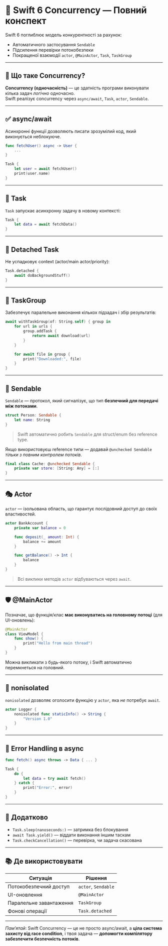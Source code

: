 # 🧵 Swift 6 Concurrency — Повний конспект

Swift 6 поглиблює модель конкурентності за рахунок:
- Автоматичного застосування `Sendable`
- Підсилення перевірки потокобезпеки
- Покращеної взаємодії `actor`, `@MainActor`, `Task`, `TaskGroup`

---

## 📌 Що таке Concurrency?

**Concurrency (одночасність)** — це здатність програми виконувати кілька задач _логічно_ одночасно.  
Swift реалізує concurrency через `async/await`, `Task`, `actor`, `Sendable`.

---

## ✅ async/await

Асинхронні функції дозволяють писати зрозумілий код, який виконується неблокуюче.

```swift
func fetchUser() async -> User {
    ...
}

Task {
    let user = await fetchUser()
    print(user.name)
}
```

---

## 🎯 Task

`Task` запускає асинхронну задачу в новому контексті:

```swift
Task {
    let data = await fetchData()
}
```

---

## 🔹 Detached Task

Не успадковує context (actor/main actor/priority):

```swift
Task.detached {
    await doBackgroundStuff()
}
```

---

## 🔄 TaskGroup

Забезпечує паралельне виконання кількох підзадач і збір результатів:

```swift
await withTaskGroup(of: String.self) { group in
    for url in urls {
        group.addTask {
            return await download(url)
        }
    }

    for await file in group {
        print("Downloaded:", file)
    }
}
```

---

## 🧠 Sendable

`Sendable` — протокол, який сигналізує, що тип **безпечний для передачі між потоками**.

```swift
struct Person: Sendable {
    let name: String
}
```

> Swift автоматично робить `Sendable` для struct/enum без reference type.

Якщо використовуєш reference типи — додавай `@unchecked Sendable` _тільки з повним контролем потоків_.

```swift
final class Cache: @unchecked Sendable {
    private var store: [String: Any] = [:]
}
```

---

## 🎭 Actor

`actor` — ізольована область, що гарантує послідовний доступ до своїх властивостей.

```swift
actor BankAccount {
    private var balance = 0

    func deposit(_ amount: Int) {
        balance += amount
    }

    func getBalance() -> Int {
        balance
    }
}
```

> Всі виклики методів `actor` відбуваються через `await`.

---

## 🛡️ @MainActor

Позначає, що функція/клас **має виконуватись на головному потоці** (для UI-оновлень):

```swift
@MainActor
class ViewModel {
    func show() {
        print("Hello from main thread")
    }
}
```

Можна викликати з будь-якого потоку, і Swift автоматично перемкнеться на головний.

---

## 🧩 nonisolated

`nonisolated` дозволяє оголосити функцію у `actor`, яка _не_ потребує `await`.

```swift
actor Logger {
    nonisolated func staticInfo() -> String {
        "Version 1.0"
    }
}
```

---

## 🛑 Error Handling в async

```swift
func fetch() async throws -> Data { ... }

Task {
    do {
        let data = try await fetch()
    } catch {
        print("Error:", error)
    }
}
```

---

## 🧪 Додатково

- `Task.sleep(nanoseconds:)` — затримка без блокування
- `await Task.yield()` — віддати виконання іншим таскам
- `Task.checkCancellation()` — перевірка, чи задача скасована

---

## 📚 Де використовувати

| Ситуація                   | Рішення           |
|----------------------------|-------------------|
| Потокобезпечний доступ     | `actor`, `Sendable` |
| UI-оновлення               | `@MainActor`      |
| Паралельне завантаження    | `TaskGroup`       |
| Фонові операції            | `Task.detached`   |

---

_Памʼятай_: Swift Concurrency — це не просто async/await, а **ціла система захисту від race condition**, і твоя задача — **допомогти компілятору забезпечити безпечність потоків**.
